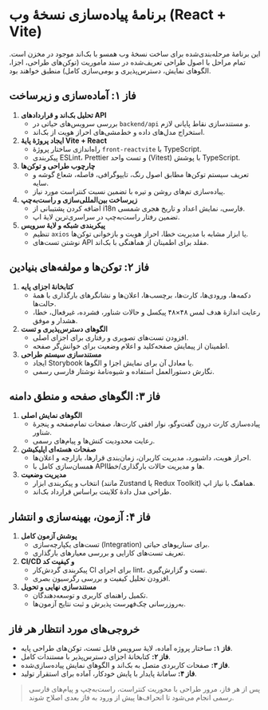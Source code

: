# برنامهٔ پیاده‌سازی نسخهٔ وب (React + Vite)

این برنامهٔ مرحله‌بندی‌شده برای ساخت نسخهٔ وب همسو با بک‌اند موجود در مخزن است. تمام مراحل با اصول طراحی تعریف‌شده در سند ماموریت (توکن‌های طراحی، اجزا، الگوهای نمایش، دسترس‌پذیری و بومی‌سازی کامل) منطبق خواهند بود.

## فاز ۱: آماده‌سازی و زیرساخت
1. **تحلیل بک‌اند و قراردادهای API**
   - بررسی سرویس‌های حیاتی در `backend/api` و مستندسازی نقاط پایانی لازم.
   - استخراج مدل‌های داده و خط‌مشی‌های احراز هویت از بک‌اند.
2. **ایجاد پروژهٔ پایهٔ Vite + React**
   - راه‌اندازی ساختار پروژهٔ `front-reactvite` با TypeScript.
   - پیکربندی ESLint، Prettier و تست واحد (Vitest) با پوشش TypeScript.
3. **چارچوب طراحی و توکن‌ها**
   - تعریف سیستم توکن‌ها مطابق اصول رنگ، تایپوگرافی، فاصله، شعاع گوشه و سایه.
   - پیاده‌سازی تم‌های روشن و تیره با تضمین نسبت کنتراست مورد نیاز.
4. **زیرساخت بین‌المللی‌سازی و راست‌به‌چپ**
   - اضافه کردن پشتیبانی از i18n فارسی، نمایش اعداد و تاریخ هجری شمسی.
   - تضمین رفتار راست‌به‌چپ در سراسری‌ترین لایهٔ اپ.
5. **پیکربندی شبکه و لایهٔ سرویس**
   - تنظیم `axios` یا ابزار مشابه با مدیریت خطا، احراز هویت و بازخوانی توکن‌ها.
   - نوشتن تست‌های API مقلد برای اطمینان از هماهنگی با بک‌اند.

## فاز ۲: توکن‌ها و مولفه‌های بنیادین
1. **کتابخانهٔ اجزای پایه**
   - دکمه‌ها، ورودی‌ها، کارت‌ها، برچسب‌ها، اعلان‌ها و نشانگرهای بارگذاری با همهٔ حالت‌ها.
   - رعایت اندازهٔ هدف لمس ۴۸×۴۸ پیکسل و حالات شناور، فشرده، غیرفعال، خطا، هشدار و موفق.
2. **الگوهای دسترس‌پذیری و تست**
   - افزودن تست‌های تصویری و رفتاری برای اجزای اصلی.
   - اطمینان از پیمایش صفحه‌کلید و اعلام وضعیت برای خوانش‌گر صفحه.
3. **مستندسازی سیستم طراحی**
   - ایجاد Storybook یا معادل آن برای نمایش اجزا و الگوها.
   - نگارش دستورالعمل استفاده و شیوه‌نامهٔ نوشتار فارسی رسمی.

## فاز ۳: الگوهای صفحه و منطق دامنه
1. **الگوهای نمایش اصلی**
   - پیاده‌سازی کارت درون گفت‌وگو، نوار افقی کارت‌ها، صفحات تمام‌صفحه و پنجرهٔ شناور.
   - رعایت محدودیت کنش‌ها و پیام‌های رسمی.
2. **صفحات هسته‌ای اپلیکیشن**
   - احراز هویت، داشبورد، مدیریت کاربران، زمان‌بندی قرارها، بازارچه و اعلان‌ها.
   - همسان‌سازی کامل با APIها و مدیریت حالات بارگذاری/خطا.
3. **مدیریت وضعیت**
   - انتخاب و پیکربندی ابزار (مانند Zustand یا Redux Toolkit) هماهنگ با نیاز اپ.
   - طراحی مدل دادهٔ کلاینت براساس قرارداد بک‌اند.

## فاز ۴: آزمون، بهینه‌سازی و انتشار
1. **پوشش آزمون کامل**
   - تست‌های یکپارچه‌سازی (Integration) برای سناریوهای حیاتی.
   - تعریف تست‌های کارایی و بررسی معیارهای بارگذاری.
2. **CI/CD و کیفیت کد**
   - پیکربندی گردش‌کار CI برای اجرای lint، تست و گزارش‌گیری.
   - افزودن تحلیل کیفیت و بررسی رگرسیون بصری.
3. **مستندسازی نهایی و تحویل**
   - تکمیل راهنمای کاربری و توسعه‌دهندگان.
   - به‌روزرسانی چک‌فهرست پذیرش و ثبت نتایج آزمون‌ها.

## خروجی‌های مورد انتظار هر فاز
- **فاز ۱:** ساختار پروژه آماده، لایهٔ سرویس قابل تست، توکن‌های طراحی پایه.
- **فاز ۲:** کتابخانهٔ اجزای دسترس‌پذیر با مستندات کامل.
- **فاز ۳:** صفحات کاربردی متصل به بک‌اند و الگوهای نمایش پیاده‌سازی‌شده.
- **فاز ۴:** سامانهٔ پایدار با پایش خودکار، آماده برای استقرار تولید.

> پس از هر فاز، مرور طراحی با محوریت کنتراست، راست‌به‌چپ و پیام‌های فارسی رسمی انجام می‌شود تا انحراف‌ها پیش از ورود به فاز بعدی اصلاح شوند.
